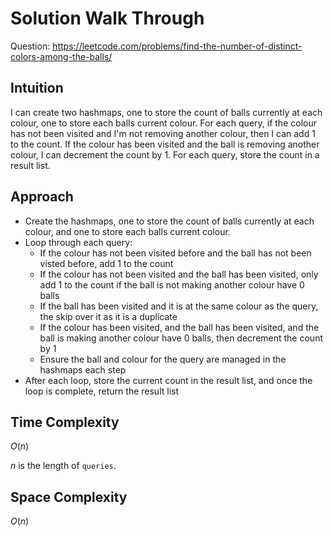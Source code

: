 # Solution Walk Through
Question: https://leetcode.com/problems/find-the-number-of-distinct-colors-among-the-balls/

## Intuition
I can create two hashmaps, one to store the count of balls currently at each colour, one to store each balls current colour. For each query, if the colour has not been visited and I'm not removing another colour, then I can add 1 to the count. If the colour has been visited and the ball is removing another colour, I can decrement the count by 1. For each query, store the count in a result list.

## Approach
- Create the hashmaps, one to store the count of balls currently at each colour, and one to store each balls current colour.
- Loop through each query:
    - If the colour has not been visited before and the ball has not been visted before, add 1 to the count
    - If the colour has not been visited and the ball has been visited, only add 1 to the count if the ball is not making another colour have 0 balls
    - If the ball has been visited and it is at the same colour as the query, the skip over it as it is a duplicate
    - If the colour has been visited, and the ball has been visited, and the ball is making another colour have 0 balls, then decrement the count by 1
    - Ensure the ball and colour for the query are managed in the hashmaps each step
- After each loop, store the current count in the result list, and once the loop is complete, return the result list

## Time Complexity
$O(n)$

$n$ is the length of `queries`.

## Space Complexity
$O(n)$